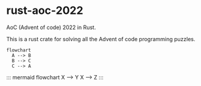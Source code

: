 # rust-aoc-2022

AoC (Advent of code) 2022 in Rust.

This is a rust crate for solving all the Advent of code programming puzzles.

```mermaid
flowchart
  A --> B
  B --> C
  C --> A
```

::: mermaid
flowchart
  X --> Y
  X --> Z
:::
